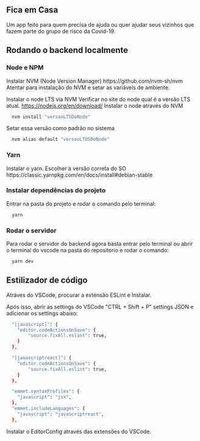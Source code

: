 ## Fica em Casa

Um app feito para quem
precisa de ajuda ou quer ajudar
seus vizinhos que fazem parte
do grupo de risco da Covid-19.


## Rodando o backend localmente

<h3>Node e NPM</h3>
Instalar NVM (Node Version Manager)
https://github.com/nvm-sh/nvm
Atentar para instalação do NVM e setar as variáveis de ambiente.

Instalar o node LTS via NVM
Verificar no site do node qual é a versão LTS atual.
https://nodejs.org/en/download/
Instalar o node através do NVM

```sh
  nvm install "versaoLTSDoNode"
```
Setar essa versão como padrão no sistema

```sh
  nvm alias default "versaoLTDSDoNode"
```

<h3>Yarn</h3>
Instalar o yarn. Escolher a versão correta do SO
https://classic.yarnpkg.com/en/docs/install#debian-stable

<h3>Instalar dependências do projeto</h3>
Entrar na pasta do projeto e rodar o comando pelo terminal:

```sh
  yarn
```

<h3>Rodar o servidor</h3>
Para rodar o servidor do backend agora basta entrar pelo terminal ou abrir o terminal do vscode na pasta do repositorio e rodar o comando:

```sh
  yarn dev
```


## Estilizador de código
Atráves do VSCode, procurar a extensão ESLint e Instalar.</p>
Após isso, abrir as settings do VSCode "CTRL + Shift + P" settings JSON e adicionar os settings abaixo:

```sh
  "[javascript]": {
    "editor.codeActionsOnSave": {
        "source.fixAll.eslint": true,
    }
  },

  "[javascriptreact]": {
    "editor.codeActionsOnSave": {
        "source.fixAll.eslint": true,
    }
  },

  "emmet.syntaxProfiles": {
    "javascript": "jsx",
  },
  "emmet.includeLanguages": {
    "javascript": "javascriptreact",
  },
```
Instalar o EditorConfig através das extensões do VSCode.
